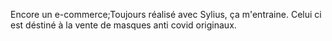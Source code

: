 Encore un e-commerce;Toujours réalisé avec Sylius, ça m'entraine.
Celui ci est déstiné à la vente de masques anti covid originaux.

